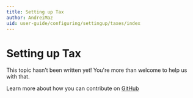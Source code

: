 ```yaml
---
title: Setting up Tax
author: AndreiMaz
uid: user-guide/configuring/settingup/taxes/index
---
```

# Setting up Tax

This topic hasn’t been written yet! You're more than welcome to help us with that.

Learn more about how you can contribute on [GitHub](https://github.com/nopSolutions/nopCommerce-Docs/blob/master/CONTRIBUTING.md)